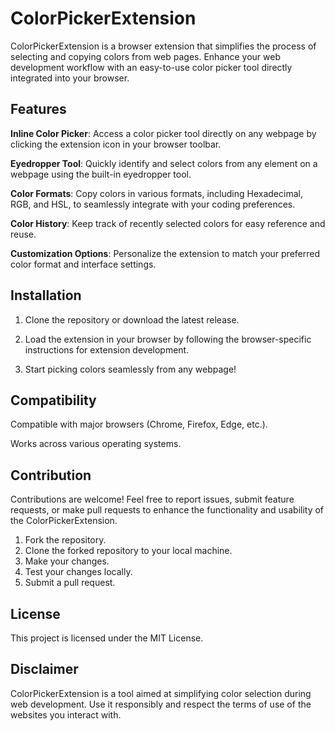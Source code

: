 # ColorPickerExtension
ColorPickerExtension is a browser extension that simplifies the process of selecting and copying colors from web pages. Enhance your web development workflow with an easy-to-use color picker tool directly integrated into your browser.

## Features

**Inline Color Picker**: Access a color picker tool directly on any webpage by clicking the extension icon in your browser toolbar.

**Eyedropper Tool**: Quickly identify and select colors from any element on a webpage using the built-in eyedropper tool.

**Color Formats**: Copy colors in various formats, including Hexadecimal, RGB, and HSL, to seamlessly integrate with your coding preferences.

**Color History**: Keep track of recently selected colors for easy reference and reuse.

**Customization Options**: Personalize the extension to match your preferred color format and interface settings.

## Installation
1. Clone the repository or download the latest release.

2. Load the extension in your browser by following the browser-specific instructions for extension development.

3. Start picking colors seamlessly from any webpage!

## Compatibility
Compatible with major browsers (Chrome, Firefox, Edge, etc.).

Works across various operating systems.

## Contribution
Contributions are welcome! Feel free to report issues, submit feature requests, or make pull requests to enhance the functionality and usability of the ColorPickerExtension.

  1. Fork the repository.
  2. Clone the forked repository to your local machine.
  3. Make your changes.
  4. Test your changes locally.
  5. Submit a pull request.

## License
This project is licensed under the MIT License.

## Disclaimer
ColorPickerExtension is a tool aimed at simplifying color selection during web development. Use it responsibly and respect the terms of use of the websites you interact with.
